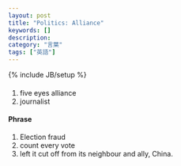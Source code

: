 ```yaml
---
layout: post
title: "Politics: Alliance"
keywords: []
description: 
category: "言葉"
tags: ["英語"]
---
```

{% include JB/setup %}

####
1. five eyes  alliance
2. journalist

#### Phrase
1. Election fraud
2. count every vote
3. left it cut off from its neighbour and ally, China.
